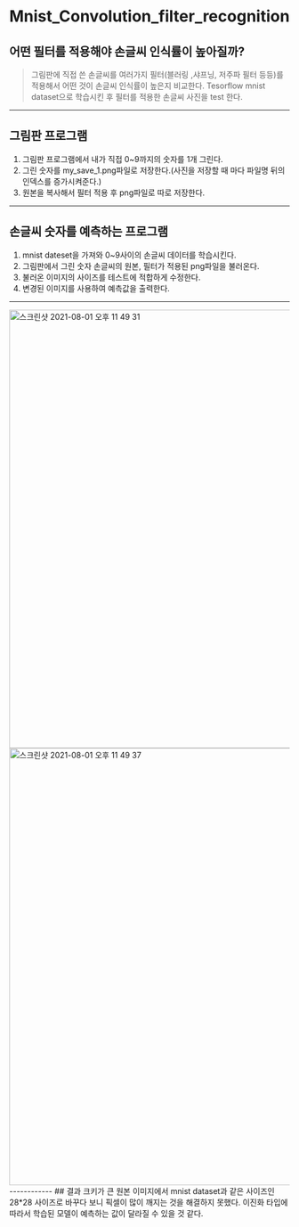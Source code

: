 # Mnist_Convolution_filter_recognition

## 어떤 필터를 적용해야 손글씨 인식률이 높아질까?
> 그림판에 직접 쓴 손글씨를 여러가지 필터(블러링 ,샤프닝, 저주파 필터 등등)를 적용해서 어떤 것이 손글씨 인식률이 높은지 비교한다.
Tesorflow mnist dataset으로 학습시킨 후 필터를 적용한 손글씨 사진을 test 한다.
-------------

## 그림판 프로그램
1. 그림판 프로그램에서 내가 직접 0~9까지의 숫자를 1개 그린다.
2. 그린 숫자를 my_save_1.png파일로 저장한다.(사진을 저장할 때 마다 파일명 뒤의 인덱스를 증가시켜준다.)
3. 원본을 복사해서 필터 적용 후 png파일로  따로 저장한다.

----------
## 손글씨 숫자를 예측하는 프로그램
1. mnist dateset을 가져와 0~9사이의 손글씨 데이터를 학습시킨다.
2. 그림판에서 그린 숫자 손글씨의 원본, 필터가 적용된 png파일을 불러온다.
3. 불러온 이미지의 사이즈를 테스트에 적합하게 수정한다.
4. 변경된 이미지를 사용하여 예측값을 출력한다.
-----------
<img width="787" alt="스크린샷 2021-08-01 오후 11 49 31" src="https://user-images.githubusercontent.com/44018024/127775290-fdcbf4a1-9dfb-4fed-b8cd-fe557819c817.png">
<img width="785" alt="스크린샷 2021-08-01 오후 11 49 37" src="https://user-images.githubusercontent.com/44018024/127775330-2c873204-c3e9-4fb8-9293-c4716c047dd0.png">
------------
## 결과
크키가 큰 원본 이미지에서 mnist dataset과 같은 사이즈인 28*28 사이즈로 바꾸다 보니 픽셀이 많이 깨지는 것을 해결하지 못했다.
이진화 타입에 따라서 학습된 모델이 예측하는 값이 달라질 수 있을 것 같다.
